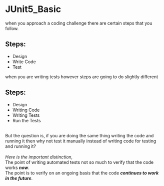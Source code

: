 # JUnit5_Basic

when you approach a coding challenge there are certain steps that you follow.

## Steps: 
- Design
- Write Code
- Test

when you are writing tests however steps are going to do slightly different

## Steps: 
- Design
- Writing Code
- Writing Tests
- Run the Tests

<br>
But the question is, if you are doing the same thing writing the code and running it then why not test it manually instead of writing code for testing and running it?
<br>
<br>
<i>Here is the important distinction,</i>
<br>
The point of writing automated tests not so much to verify that the code works <b><i>now</i></b>.
<br>
The point is to verify on an ongoing basis that the code <b><i>continues to work in the future</i></b>.

